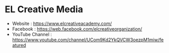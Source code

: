 # EL Creative Media
- Website : https://www.elcreativeacademy.com/
- Facebook : https://web.facebook.com/elcreativeorganization/
- YouTube Channel : https://www.youtube.com/channel/UCom9Kd2YkQVCW3oezpM1miw/featured

